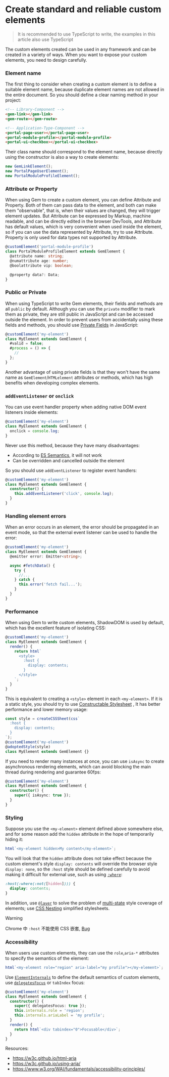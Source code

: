# Create standard and reliable custom elements

> It is recommended to use TypeScript to write, the examples in this article also use TypeScript

The custom elements created can be used in any framework and can be created in a variety of ways. When you want to expose your custom elements, you need to design carefully.

### Element name

The first thing to consider when creating a custom element is to define a suitable element name, because duplicate element names are not allowed in the entire document. So you should define a clear naming method in your project:

```html
<!-- Library-Component -->
<gem-link></gem-link>
<gem-route></gem-route>

<!-- Application-Type-Component -->
<portal-page-user></portal-page-user>
<portal-module-profile></portal-module-profile>
<portal-ui-checkbox></portal-ui-checkbox>
```

Their class name should correspond to the element name, because directly using the constructor is also a way to create elements:

```ts
new GemLinkElement();
new PortalPageUserElement();
new PortalModuleProfileElement();
```

### Attribute or Property

When using Gem to create a custom element, you can define Attribute and Property. Both of them can pass data to the element, and both can make them "observable", that is, when their values are changed, they will trigger element updates. But Attribute can be expressed by Markup, machine readable, and can be directly edited in the browser DevTools, and Attribute has default values, which is very convenient when used inside the element, so if you can use the data represented by Attribute, try to use Attribute. Property is only used for data types not supported by Attribute.

```ts
@customElement('portal-module-profile')
class PortalModuleProfileElement extends GemElement {
  @attribute name: string;
  @numattribute age: number;
  @boolattribute vip: boolean;

  @property data?: Data;
}
```

### Public or Private

When using TypeScript to write Gem elements, their fields and methods are all `public` by default. Although you can use the `private` modifier to mark them as private, they are still public in JavaScript and can be accessed outside the element. In order to prevent users from accidentally using these fields and methods, you should use [Private Fields](https://developer.mozilla.org/en-US/docs/Web/JavaScript/Reference/Classes/Private_class_fields) in JavaScript:

```ts
@customElement('my-element')
class MyElement extends GemElement {
  #valid = false;
  #process = () => {
    //
  };
}
```

Another advantage of using private fields is that they won't have the same name as `GemElement`/`HTMLelement` attributes or methods, which has high benefits when developing complex elements.

### `addEventListener` or `onclick`

You can use event handler property when adding native DOM event listeners inside elements:

```ts
@customElement('my-element')
class MyElement extends GemElement {
  onclick = console.log;
}
```

Never use this method, because they have many disadvantages:

- According to [ES Semantics](https://github.com/tc39/proposal-class-fields#public-fields-created-with-objectdefineproperty), it will not work
- Can be overridden and cancelled outside the element

So you should use `addEventListener` to register event handlers:

```ts
@customElement('my-element')
class MyElement extends GemElement {
  constructor() {
    this.addEventListener('click', console.log);
  }
}
```

### Handling element errors

When an error occurs in an element, the error should be propagated in an event mode, so that the external event listener can be used to handle the error:

```ts
@customElement('my-element')
class MyElement extends GemElement {
  @emitter error: Emitter<string>;

  async #fetchData() {
    try {
      //...
    } catch {
      this.error('fetch fail...');
    }
  }
}
```

### Performance

When using Gem to write custom elements, ShadowDOM is used by default, which has the excellent feature of isolating CSS:

```ts
@customElement('my-element')
class MyElement extends GemElement {
  render() {
    return html`
      <style>
        :host {
          display: contents;
        }
      </style>
    `;
  }
}
```

This is equivalent to creating a `<style>` element in each `<my-element>`. If it is a static style, you should try to use [Constructable Stylesheet](https://wicg.github.io/construct-stylesheets/) , It has better performance and lower memory usage:

```ts
const style = createCSSSheet(css`
  :host {
    display: contents;
  }
`);
@customElement('my-element')
@adoptedStyle(style)
class MyElement extends GemElement {}
```

If you need to render many instances at once, you can use `isAsync` to create asynchronous rendering elements, which can avoid blocking the main thread during rendering and guarantee 60fps:

```ts
@customElement('my-element')
class MyElement extends GemElement {
  constructor() {
    super({ isAsync: true });
  }
}
```

### Styling

Suppose you use the `<my-element>` element defined above somewhere else, and for some reason add the `hidden` attribute in the hope of temporarily hiding it:

```ts
html`<my-element hidden>My content</my-element>`;
```

You will look that the `hidden` attribute does not take effect because the custom element's style `display: contents` will override the browser style `display: none`,
so the `:host` style should be defined carefully to avoid making it difficult for external use, such as using [`:where`](https://developer.mozilla.org/en-US/docs/Web/CSS/:where):

```css
:host(:where(:not([hidden]))) {
  display: contents;
}
```

In addition, use [`@layer`](https://developer.mozilla.org/en-US/docs/Web/CSS/@layer) to solve the problem of [multi-state](https://developer.mozilla.org/en-US/docs/Web/API/CustomStateSet) style coverage of elements; use [CSS Nesting](https://developer.mozilla.org/en-US/docs/Web/CSS/CSS_nesting) simplified stylesheets.

> [!WARNING]
> Chrome 中 `:host` 不能使用 CSS 嵌套, [Bug](https://bugs.chromium.org/p/chromium/issues/detail?id=1442408)

### Accessibility

When users use custom elements, they can use the `role`,`aria-*` attributes to specify the semantics of the element:

```ts
html`<my-element role="region" aria-label="my profile"></my-element>`;
```

Use [`ElementInternals`](https://html.spec.whatwg.org/multipage/custom-elements.html#elementinternals) to define the default semantics of custom elements, use [`delegatesFocus`](https://developer.mozilla.org/en-US/docs/Web/API/Element/attachShadow#delegatesfocus) or `tabIndex` focus:

```ts
@customElement('my-element')
class MyElement extends GemElement {
  constructor() {
    super({ delegatesFocus: true });
    this.internals.role = 'region';
    this.internals.ariaLabel = 'my profile';
  }
  render() {
    return html`<div tabindex="0">Focusable</div>`;
  }
}
```

Resources:

- https://w3c.github.io/html-aria
- https://w3c.github.io/using-aria/
- https://www.w3.org/WAI/fundamentals/accessibility-principles/
